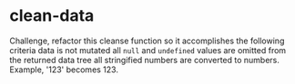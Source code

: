 # clean-data

Challenge, refactor this cleanse function so it accomplishes the following criteria
data is not mutated
all `null` and `undefined` values are omitted from the returned data tree
all stringified numbers are converted to numbers. Example, '123' becomes 123.
